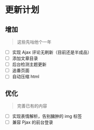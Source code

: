 # 更新计划
## 增加
> 这些先咕他个一年
- [ ] 实现 Ajax 评论无刷新（目前还是半成品）
- [ ] 添加文章目录
- [ ] 后台检测主题更新
- [ ] 追番页面
- [ ] 自动压缩 html

## 优化
> 完善已有的内容
- [ ] 实现表情解析，告别臃肿的 img 标签
- [ ] 兼容 Pjax 的前台登录
